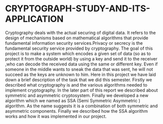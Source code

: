 # CRYPTOGRAPH-STUDY-AND-ITS-APPLICATION

Cryptography deals with the actual securing of digital data. It refers to the design of mechanisms based on mathematical algorithms that provide fundamental information security services.Privacy or secrecy is the fundamental security service provided by cryptography. The goal of this project is to make a system which encodes a given set of data (so as to protect it from the outside world) by using a key and send it to the receiver ,who can decode the received data using the same or different key. Even if someone in the middle wants to sneak the data that was sent, he will not succeed as the keys are unknown to him. Here in this project we have laid down a brief description of the task that we did this semester. Firstly we described what cryptography is and the various algorithms needed to implement cryptography. In the later part of this report we described about symmetric and asymmetric cryptosystem. Finally we developed a new algorithm which we named as SSA (Semi Symmetric Asymmetric ) algorithm. As the name suggests it is a combination of both symmetric and asymmetric components. Finally we described how the SSA algorithm works and how it was implemented in our project.
